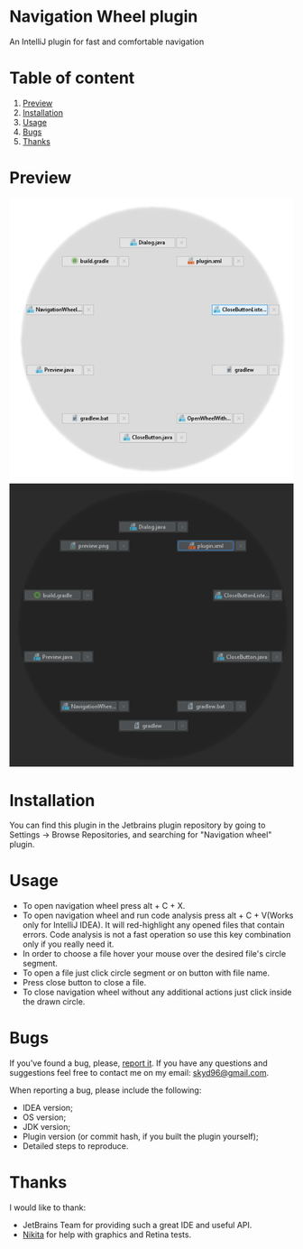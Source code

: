 # Navigation Wheel plugin
<!-- Plugin description -->
<p>
    An IntelliJ plugin for fast and comfortable navigation
</p>
<!-- Plugin description end -->

# Table of content
1. [Preview](#preview)
2. [Installation](#installation)
3. [Usage](#usage)
4. [Bugs](#bugs)
5. [Thanks](#thanks)

<a name="preview"></a>
# Preview
![alt text](https://github.com/skydi17/navigation-wheel-plugin/blob/master/src/main/resources/preview.png)
![alt text](https://github.com/skydi17/navigation-wheel-plugin/blob/master/src/main/resources/preview_dark.png)

<a name="installation"></a>
# Installation
You can find this plugin in the Jetbrains plugin repository by going to Settings -> Browse Repositories, and searching for "Navigation wheel" plugin.

<a name="usage"></a>
# Usage
- To open navigation wheel press alt + C + X.
- To open navigation wheel and run code analysis press alt + C + V(Works only for IntelliJ IDEA). It will red-highlight any opened files that contain errors. Code analysis is not a fast operation so use this key combination only if you really need it.
- In order to choose a file hover your mouse over the desired file's circle segment.
- To open a file just click circle segment or on button with file name.
- Press close button to close a file.
- To close navigation wheel without any additional actions just click inside the drawn circle.

<a name="bugs"></a>
# Bugs
If you've found a bug, please, [report it](https://github.com/skydi17/navigation-wheel-plugin/issues). If you have any questions and suggestions feel free to contact me on my email: skyd96@gmail.com.

When reporting a bug, please include the following:
- IDEA version;
- OS version;
- JDK version;
- Plugin version (or commit hash, if you built the plugin yourself);
- Detailed steps to reproduce.

<a name="thanks"></a>
# Thanks
I would like to thank:
- JetBrains Team for providing such a great IDE and useful API.
- [Nikita](https://github.com/nikitafedorovv) for help with graphics and Retina tests.
